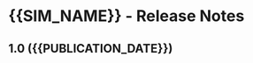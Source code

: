 # {{SIM_NAME}} - Release Notes
<!-- 
Instructions:
* Replace {{SIM_NAME}} with the simulation name.
* For a published version, replace {{PUBLICATION_DATE}} with date that the version was published, in year-month-day format, e.g. "2025-05-16".
* For release that has not been published yet, replace {{PUBLICATION_DATE}} with "in progress".
* Make sure version numbers are correct, in MAJOR.MINOR format, e.g. 1.2
* For a 1.0 release, only the 1.0 heading and date is needed. This included ports of legacy sims.
* Developer and designer should collaborate on what to include for any release beyond 1.0. 
* For each new MAJOR.MINOR version, add a section to the top of the doc - reverse chronological order, with the most-recent version at the top.

For an exemplar, see https://github.com/phetsims/balancing-chemical-equations/blob/main/doc/release-notes.md
-->

<!-- 
## 1.1 ({{PUBLICATION_DATE}})

### New Features
* Describe a new feature.
* 

### Bug Fixes
* Describe a bug fix.
* 

### Other Changes
* Describe a change.
* ⚠️ Use this icon for a change that is breaking, removes a feature, etc. 
*
-->

## 1.0 ({{PUBLICATION_DATE}})
